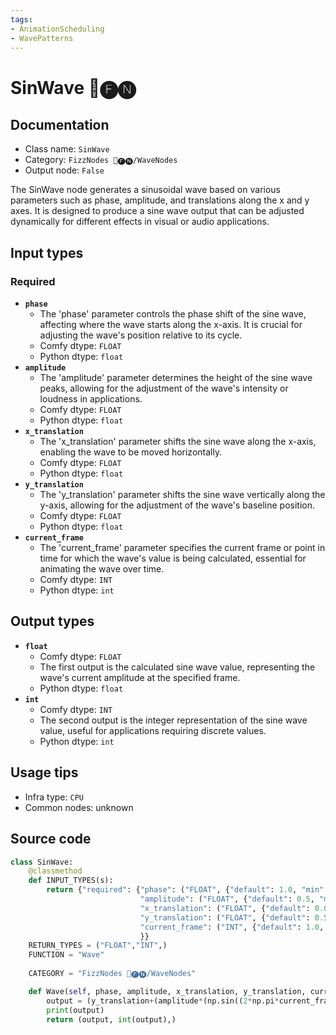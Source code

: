 ```yaml
---
tags:
- AnimationScheduling
- WavePatterns
---
```


# SinWave 📅🅕🅝
## Documentation
- Class name: `SinWave`
- Category: `FizzNodes 📅🅕🅝/WaveNodes`
- Output node: `False`

The SinWave node generates a sinusoidal wave based on various parameters such as phase, amplitude, and translations along the x and y axes. It is designed to produce a sine wave output that can be adjusted dynamically for different effects in visual or audio applications.
## Input types
### Required
- **`phase`**
    - The 'phase' parameter controls the phase shift of the sine wave, affecting where the wave starts along the x-axis. It is crucial for adjusting the wave's position relative to its cycle.
    - Comfy dtype: `FLOAT`
    - Python dtype: `float`
- **`amplitude`**
    - The 'amplitude' parameter determines the height of the sine wave peaks, allowing for the adjustment of the wave's intensity or loudness in applications.
    - Comfy dtype: `FLOAT`
    - Python dtype: `float`
- **`x_translation`**
    - The 'x_translation' parameter shifts the sine wave along the x-axis, enabling the wave to be moved horizontally.
    - Comfy dtype: `FLOAT`
    - Python dtype: `float`
- **`y_translation`**
    - The 'y_translation' parameter shifts the sine wave vertically along the y-axis, allowing for the adjustment of the wave's baseline position.
    - Comfy dtype: `FLOAT`
    - Python dtype: `float`
- **`current_frame`**
    - The 'current_frame' parameter specifies the current frame or point in time for which the wave's value is being calculated, essential for animating the wave over time.
    - Comfy dtype: `INT`
    - Python dtype: `int`
## Output types
- **`float`**
    - Comfy dtype: `FLOAT`
    - The first output is the calculated sine wave value, representing the wave's current amplitude at the specified frame.
    - Python dtype: `float`
- **`int`**
    - Comfy dtype: `INT`
    - The second output is the integer representation of the sine wave value, useful for applications requiring discrete values.
    - Python dtype: `int`
## Usage tips
- Infra type: `CPU`
- Common nodes: unknown


## Source code
```python
class SinWave:
    @classmethod
    def INPUT_TYPES(s):
        return {"required": {"phase": ("FLOAT", {"default": 1.0, "min": 0.0, "max": 9999.0, "step": 1.0}),
                             "amplitude": ("FLOAT", {"default": 0.5, "min": 0.0, "max": 9999.0, "step": 0.1}),
                             "x_translation": ("FLOAT", {"default": 0.0, "min": 0.0, "max": 9999.0, "step": 1.0}),
                             "y_translation": ("FLOAT", {"default": 0.5, "min": 0.0, "max": 9999.0, "step": 0.05}),
                             "current_frame": ("INT", {"default": 1.0, "min": 0.0, "max": 9999.0, "step": 1.0}),
                             }}
    RETURN_TYPES = ("FLOAT","INT",)
    FUNCTION = "Wave"
    
    CATEGORY = "FizzNodes 📅🅕🅝/WaveNodes"

    def Wave(self, phase, amplitude, x_translation, y_translation, current_frame):
        output = (y_translation+(amplitude*(np.sin((2*np.pi*current_frame/phase-x_translation)))))
        print(output)
        return (output, int(output),)

```
